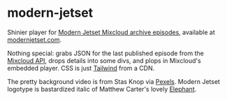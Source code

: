 # modern-jetset
Shinier player for [Modern Jetset Mixcloud archive episodes](https://www.mixcloud.com/irisberkeley/playlists/modern-jetset/), available at [modernjetset.com](https://modernjetset.com).

Nothing special: grabs JSON for the last published episode from the [Mixcloud API](https://www.mixcloud.com/developers/), drops details into some divs, and plops in Mixcloud's embedded player. CSS is just [Tailwind](https://tailwindcss.com/) from a CDN.

The pretty background video is from Stas Knop via [Pexels](https://www.pexels.com/video/a-vinyl-record-played-on-a-turntable-4380097/). Modern Jetset logotype is bastardized italic of Matthew Carter's lovely [Elephant](https://www.linotype.com/899983/elephant-family.html).
